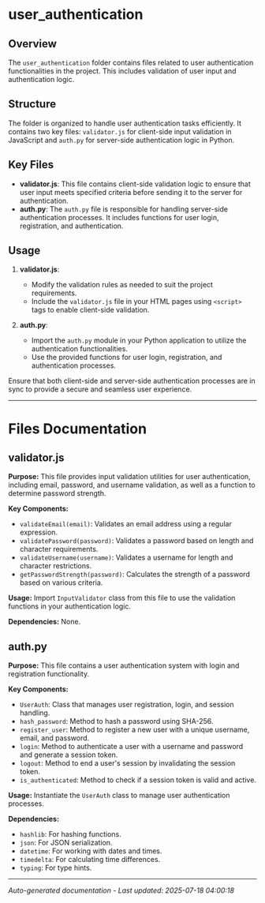 # user_authentication

## Overview
The `user_authentication` folder contains files related to user authentication functionalities in the project. This includes validation of user input and authentication logic.

## Structure
The folder is organized to handle user authentication tasks efficiently. It contains two key files: `validator.js` for client-side input validation in JavaScript and `auth.py` for server-side authentication logic in Python.

## Key Files
- **validator.js**: This file contains client-side validation logic to ensure that user input meets specified criteria before sending it to the server for authentication.
- **auth.py**: The `auth.py` file is responsible for handling server-side authentication processes. It includes functions for user login, registration, and authentication.

## Usage
1. **validator.js**:
   - Modify the validation rules as needed to suit the project requirements.
   - Include the `validator.js` file in your HTML pages using `<script>` tags to enable client-side validation.

2. **auth.py**:
   - Import the `auth.py` module in your Python application to utilize the authentication functionalities.
   - Use the provided functions for user login, registration, and authentication processes.

Ensure that both client-side and server-side authentication processes are in sync to provide a secure and seamless user experience.

---

# Files Documentation

## validator.js

**Purpose:** This file provides input validation utilities for user authentication, including email, password, and username validation, as well as a function to determine password strength.

**Key Components:**
- `validateEmail(email)`: Validates an email address using a regular expression.
- `validatePassword(password)`: Validates a password based on length and character requirements.
- `validateUsername(username)`: Validates a username for length and character restrictions.
- `getPasswordStrength(password)`: Calculates the strength of a password based on various criteria.

**Usage:** Import `InputValidator` class from this file to use the validation functions in your authentication logic.

**Dependencies:** None.

## auth.py

**Purpose:** This file contains a user authentication system with login and registration functionality.

**Key Components:**
- `UserAuth`: Class that manages user registration, login, and session handling.
- `hash_password`: Method to hash a password using SHA-256.
- `register_user`: Method to register a new user with a unique username, email, and password.
- `login`: Method to authenticate a user with a username and password and generate a session token.
- `logout`: Method to end a user's session by invalidating the session token.
- `is_authenticated`: Method to check if a session token is valid and active.

**Usage:** Instantiate the `UserAuth` class to manage user authentication processes.

**Dependencies:**
- `hashlib`: For hashing functions.
- `json`: For JSON serialization.
- `datetime`: For working with dates and times.
- `timedelta`: For calculating time differences.
- `typing`: For type hints.

---
*Auto-generated documentation - Last updated: 2025-07-18 04:00:18*
